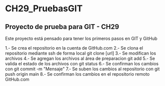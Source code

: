 # CH29_PruebasGIT
## Proyecto de prueba para GIT - CH29
Este proyecto está pensado para tener los primeros pasos en GIT y GitHub

1.- Se crea el repositorio en la cuenta de GitHub.com
2.- Se clona el repositorio mediante ssh de forma local git clone [url]
3.- Se modifican los archivos
4.- Se agregan los archivos al área de preparacion git add
5.- Se valida el estado de los archivos con git status
6.- Se confirman los cambios con git commit -m "Mensaje"
7.- Se suben los cambios al repositorio con git push origin main
8.- Se confirman los cambios en el repositorio remoto GitHub.com

